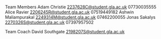 Team Members
Adam Christie 2237628C@student.gla.ac.uk 07730035555
Alice Ravier 2206245R@student.gla.ac.uk 07519449182
Ashwin Maliampurakal 2249314M@student.gla.ac.uk 07462200055
Jonas Sakalys 2270326S@student.gla.ac.uk 07397957502



Team Coach
David Southgate 2198207S@student.gla.ac.uk